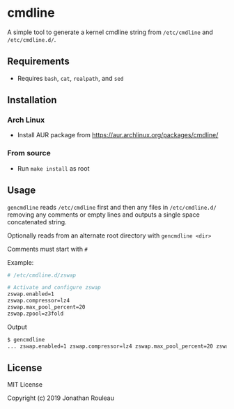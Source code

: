 # cmdline

A simple tool to generate a kernel cmdline string from `/etc/cmdline` and `/etc/cmdline.d/`.

## Requirements

* Requires `bash`, `cat`, `realpath`, and `sed`

## Installation

### Arch Linux

* Install AUR package from https://aur.archlinux.org/packages/cmdline/

### From source

* Run `make install` as root

## Usage

`gencmdline` reads `/etc/cmdline` first and then any files in `/etc/cmdline.d/` removing any comments or empty lines and outputs a single space concatenated string.

Optionally reads from an alternate root directory with `gencmdline <dir>`

Comments must start with `#`

Example:
```sh
# /etc/cmdline.d/zswap

# Activate and configure zswap
zswap.enabled=1
zswap.compressor=lz4
zswap.max_pool_percent=20
zswap.zpool=z3fold
```

Output
```sh
$ gencmdline
... zswap.enabled=1 zswap.compressor=lz4 zswap.max_pool_percent=20 zswap.zpool=z3fold ...
```

## License

MIT License

Copyright (c) 2019 Jonathan Rouleau
